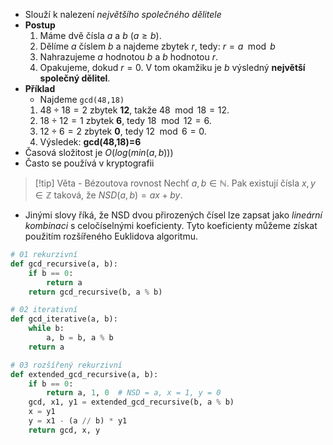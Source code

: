 - Slouží k nalezení *největšího společného dělitele*
- **Postup**
	1. Máme dvě čísla $a$ a $b$ ($a \geq b$).
	2. Dělíme $a$ číslem $b$ a najdeme zbytek $r$, tedy: $r=a \mod  b$
	3. Nahrazujeme $a$ hodnotou $b$ a $b$ hodnotou $r$.
	4. Opakujeme, dokud $r=0$. V tom okamžiku je $b$ výsledný **největší společný dělitel**.
- **Příklad**
	- Najdeme `gcd⁡(48,18)`
	1. $48÷18=2$ zbytek **12**, takže $48 \mod 18=12$.
	2. $18÷12=1$ zbytek **6**, tedy $18\mod 12=6$.
	3. $12÷6=2$ zbytek **0**, tedy $12\mod6=0$.
	4. Výsledek: **gcd⁡(48,18)=6**
- Časová složitost je $O(log(min(a,b)))$
- Často se používá v kryptografii

>[!tip] Věta - Bézoutova rovnost
> Nechť $a, b \in \mathbb{N}$. Pak existují čísla $x, y \in \mathbb{Z}$ taková, že $NSD(a, b) = ax + by$.
- Jinými slovy říká, že NSD dvou přirozených čísel lze zapsat jako *lineární kombinaci* s celočíselnými koeficienty. Tyto koeficienty můžeme získat použitím rozšířeného Euklidova algoritmu.
```python
# 01 rekurzivní 
def gcd_recursive(a, b):
    if b == 0:
        return a
    return gcd_recursive(b, a % b)

# 02 iterativní
def gcd_iterative(a, b):
    while b:
        a, b = b, a % b
    return a

# 03 rozšířený rekurzivní
def extended_gcd_recursive(a, b):
    if b == 0:
        return a, 1, 0  # NSD = a, x = 1, y = 0
    gcd, x1, y1 = extended_gcd_recursive(b, a % b)
    x = y1
    y = x1 - (a // b) * y1
    return gcd, x, y
```
